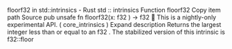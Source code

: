 floorf32 in std::intrinsics - Rust
std
::
intrinsics
Function
floorf32
Copy item path
Source
pub unsafe fn floorf32(x:
f32
) ->
f32
🔬
This is a nightly-only experimental API. (
core_intrinsics
)
Expand description
Returns the largest integer less than or equal to an
f32
.
The stabilized version of this intrinsic is
f32::floor